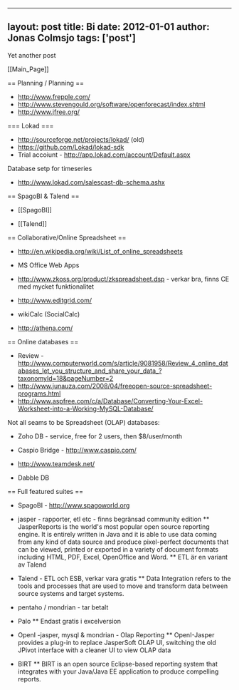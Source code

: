
---
layout: post
title: Bi
date: 2012-01-01
author: Jonas Colmsjo
tags: ['post']
---

Yet another post





[[Main_Page]]


== Planning / Planning ==

* http://www.frepple.com/
* http://www.stevengould.org/software/openforecast/index.shtml
* http://www.jfree.org/

=== Lokad ===

* http://sourceforge.net/projects/lokad/ (old)
* https://github.com/Lokad/lokad-sdk
* Trial accoiunt - http://app.lokad.com/account/Default.aspx

Database setp for timeseries
* http://www.lokad.com/salescast-db-schema.ashx


== SpagoBI & Talend ==

* [[SpagoBI]]

* [[Talend]]


== Collaborative/Online Spreadsheet ==

* http://en.wikipedia.org/wiki/List_of_online_spreadsheets


* MS Office Web Apps

* http://www.zkoss.org/product/zkspreadsheet.dsp - verkar bra, finns CE med mycket funktionalitet

* http://www.editgrid.com/

* wikiCalc (SocialCalc)

* http://athena.com/

== Online databases ==

* Review - http://www.computerworld.com/s/article/9081958/Review_4_online_databases_let_you_structure_and_share_your_data_?taxonomyId=18&pageNumber=2
* http://www.junauza.com/2008/04/freeopen-source-spreadsheet-programs.html
* http://www.aspfree.com/c/a/Database/Converting-Your-Excel-Worksheet-into-a-Working-MySQL-Database/


Not all seams to be Spreadsheet (OLAP) databases:

* Zoho DB - service, free for 2 users, then $8/user/month

* Caspio Bridge - http://www.caspio.com/

* http://www.teamdesk.net/

* Dabble DB


== Full featured suites ==

* SpagoBI - http://www.spagoworld.org

* jasper - rapporter, etl etc - finns begränsad community edition
** JasperReports is the world's most popular open source reporting engine. It is entirely written in Java and it is able to use data coming from any kind of data source and produce pixel-perfect documents that can be viewed, printed or exported in a variety of document formats including HTML, PDF, Excel, OpenOffice and Word.
** ETL är en variant av Talend

* Talend - ETL och ESB, verkar vara gratis
** Data Integration refers to the tools and processes that are used to move and transform data between source systems and target systems.

* pentaho / mondrian - tar betalt

* Palo
** Endast gratis i excelversion

* OpenI -jasper, mysql & mondrian - Olap Reporting
** OpenI-Jasper provides a plug-in to replace JasperSoft OLAP UI, switching the old JPivot interface with a cleaner UI to view OLAP data

* BIRT
** BIRT is an open source Eclipse-based reporting system that integrates with your Java/Java EE application to produce compelling reports.
